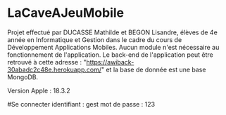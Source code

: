 # LaCaveAJeuMobile

Projet effectué par DUCASSE Mathilde et BEGON Lisandre, élèves de 4e année en Informatique et Gestion dans le cadre du cours de Développement Applications Mobiles.
Aucun module n'est nécessaire au fonctionnement de l'application. Le back-end de l'application peut être retrouvé à cette adresse : "https://awiback-30abadc2c48e.herokuapp.com/" et la base de donnée est une base MongoDB. 

Version Apple : 18.3.2

#Se connecter
identifiant : gest
mot de passe : 123
